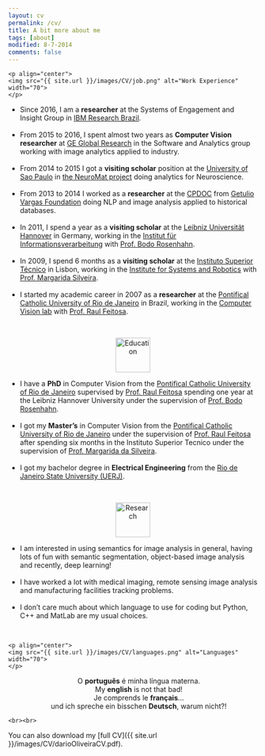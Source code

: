 ```yaml
---
layout: cv
permalink: /cv/
title: A bit more about me
tags: [about]
modified: 8-7-2014
comments: false
---
```



<section>

    <p align="center">
    <img src="{{ site.url }}/images/CV/job.png" alt="Work Experience"  width="70">
    </p>
  <div style="text-align:left"><ul><li>Since 2016, I am a <strong> researcher</strong> at the Systems of Engagement and Insight Group in <a href="http://www.research.ibm.com/labs/brazil/" target="_blank">IBM Research Brazil</a>. </li>
  <br>
 <li> From 2015 to 2016, I spent almost two years as <strong>Computer Vision researcher</strong> at <a href="http://www.geglobalresearch.com/locations/rio-de-janeiro-brazil">GE Global Research</a> in the Software and Analytics group working with image analytics applied to industry. </li> 
  <br>
 <li> From 2014 to 2015 I got a <strong>visiting scholar</strong> position at the <a href="http://www.usp.br/">University of Sao Paulo</a> in <a href="http://http://neuromat.numec.prp.usp.br/">the NeuroMat project</a> doing analytics for Neuroscience. </li> 
 <br>
 <li> From 2013 to 2014 I worked as a <strong>researcher</strong> at the <a href="http://cpdoc.fgv.br/en/about">CPDOC</a> from <a href="www.fgv.br/">Getulio Vargas Foundation</a> doing NLP and image analysis applied to historical databases. </li> 
 <br>
<li> In 2011, I spend a year as a <strong> visiting scholar</strong> at the <a href="http://www.uni-hannover.de/">Leibniz Universität Hannover</a> in Germany, working in the <a href="https://www.tnt.uni-hannover.de/"> Institut für Informationsverarbeitung</a> with <a href="https://www.tnt.uni-hannover.de/staff/rosenhahn/">Prof. Bodo Rosenhahn</a>. </li>
 <br>
<li> In 2009, I spend 6 months as a <strong> visiting scholar</strong> at the <a href="https://tecnico.ulisboa.pt/en/">Instituto Superior Técnico</a> in Lisbon, working in the <a href="http://welcome.isr.tecnico.ulisboa.pt/"> Institute for Systems and Robotics</a> with <a href="http://users.isr.ist.utl.pt/~msilveira/">Prof. Margarida Silveira</a>. </li>
 <br>
 <li> I started my academic career in 2007 as a <strong> researcher</strong> at the <a href="http://www.puc-rio.br/">Pontifical Catholic University of Rio de Janeiro</a> in Brazil, working in the <a href="http://www.lvc.ele.puc-rio.br">Computer Vision lab</a> with <a href="http://www.lvc.ele.puc-rio.br/users/raul_feitosa/">Prof. Raul Feitosa</a>. </li></ul> </div>

  <br>
  
  
  <p align="center">
    <img src="{{ site.url }}/images/CV/education.png" alt="Education" width="70">
    </p>
  <div style="text-align:left"><ul><li>I have a <strong>PhD</strong> in Computer Vision from the <a href="www.puc-rio.br">Pontifical Catholic University of Rio de Janeiro</a> supervised by <a href="http://www.lvc.ele.puc-rio.br/users/raul_feitosa/">Prof. Raul Feitosa</a> spending one year at the Leibniz Hannover University under the supervision of <a href="https://www.tnt.uni-hannover.de/staff/rosenhahn/">Prof. Bodo Rosenhahn</a>. </li>
  <br>
   <li> I got my <strong>Master’s</strong> in Computer Vision from the <a href="www.puc-rio.br">Pontifical Catholic University of Rio de Janeiro</a> under the supervision of <a href="http://www.lvc.ele.puc-rio.br/users/raul_feitosa/">Prof. Raul Feitosa</a> after spending six months in the Instituto Superior Tecnico under the supervision of <a href="http://users.isr.ist.utl.pt/~msilveira/">Prof. Margarida da Silveira</a>.</li>
    <br>

 <li> I got my bachelor degree in <strong>Electrical Engineering</strong> from the <a href="http://www.uerj.br/idiomas.php#gb">Rio de Janeiro State University (UERJ)</a>.</li> 
 
</ul> </div>

<br>

  <p align="center">
    <img src="{{ site.url }}/images/CV/pencil.png" alt="Research" width="70">
    </p>
  <div style="text-align:left"><ul><li>I am interested in using semantics for image analysis in general, having lots of fun with semantic segmentation, object-based image analysis and recently, deep learning!</li>
  <br>
   <li> I have worked a lot with medical imaging, remote sensing image analysis and manufacturing facilities tracking problems.</li>
    <br>
 <li> I don’t care much about which language to use for coding but Python, C++ and MatLab are my usual choices. </li> 
 
</ul> </div>


  <br>
  
    <p align="center">
    <img src="{{ site.url }}/images/CV/languages.png" alt="Languages" width="70">
    </p>
  <div style="text-align:center"><ul>
  O <strong>português</strong> é minha língua materna. 
  <br>
My <strong>english</strong> is not that bad!
 <br>
 Je comprends le <strong>français</strong>…
    <br>
und ich spreche ein bisschen <strong>Deutsch</strong>, warum nicht?!
 
</ul> </div>

    
    <br><br>
</section>

    
    
You can also download my [full CV]({{ site.url }}/images/CV/darioOliveiraCV.pdf).

